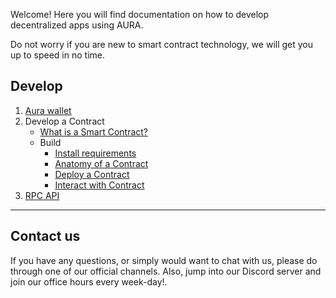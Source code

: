 Welcome! Here you will find documentation on how to develop decentralized apps using AURA.

Do not worry if you are new to smart contract technology, we will get you up to speed in no time.

## Develop
1. [Aura wallet](./1.wallet-creating.md)
2. Develop a Contract
   - [What is a Smart Contract?](./contracts/0.whatiscontract.md)
   - Build
     - [Install requirements](./contracts/1.introduction.md)
     - [Anatomy of a Contract](./contracts/2.anatomy.md)
     - [Deploy a Contract](./contracts/3.deploy.md)
     - [Interact with Contract](./contracts/4.interaction.md)
3. [RPC API](./RPC/0.rpc.md)
---

## Contact us

If you have any questions, or simply would want to chat with us, please do through one of our official channels. Also, jump into our Discord server and join our office hours every week-day!.
